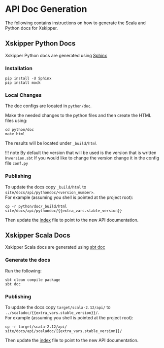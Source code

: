 <!--
 -- Copyright 2021 IBM Corp.
 -- SPDX-License-Identifier: Apache-2.0
 -->

# API Doc Generation

The following contains instructions on how to generate the Scala and Python docs for Xskipper.

## Xskipper Python Docs

Xskipper Python docs are generated using [Sphinx](https://www.sphinx-doc.org/en/master/)

### Installation

```
pip install -U Sphinx
pip install mock
```

### Local Changes

The doc configs are located in `python/doc`.

Make the needed changes to the python files and then create the HTML files using:

```
cd python/doc
make html
```

The results will be located under `_build/html`

!!! note
    By default the version that will be used is the version that is written in`version.sbt`
    If you would like to change the version change it in the config file `conf.py`

### Publishing

To update the docs copy `_build/html` to `site/docs/api/pythondoc/<version_number>`.  
For example (assuming you shell is pointed at the project root):

```
cp -r python/doc/_build/html site/docs/api/pythondoc/{{extra_vars.stable_version}}
```

Then update the [index](https://github.com/xskipper-io/xskipper/blob/master/site/docs/api/pythondoc/index.html) file to point to the new API documentation.

## Xskipper Scala Docs

Xskipper Scala docs are generated using [sbt doc](https://www.scala-sbt.org/1.x/docs/Howto-Scaladoc.html)

### Generate the docs

Run the following:

```
sbt clean compile package
sbt doc
```

### Publishing

To update the docs copy `target/scala-2.12/api/` to `../scaladoc/{{extra_vars.stable_version}}/`.  
For example (assuming you shell is pointed at the project root):

```
cp -r target/scala-2.12/api/ site/docs/api/scaladoc/{{extra_vars.stable_version}}/
```

Then update the [index](https://github.com/xskipper-io/xskipper/blob/master/site/docs/api/scaladoc/index.html) file to point to the new API documentation.